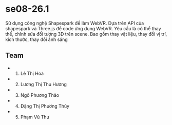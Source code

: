# se08-26.1
Sử dụng công nghệ Shapespark để làm WebVR. Dựa trên API của shapespark và Three.js để code ứng dụng WebVR. Yêu cầu là có thể thay thế, chỉnh sửa đối tượng 3D trên scene. Bao gồm thay vật liệu, thay đổi vị trí, kích thước, thay đổi ánh sáng
## Team
- 1. Lê Thị Hoa
- 2. Lương Thị Thu Hương
- 3. Ngô Phương Thảo
- 4. Đặng Thị Phương Thúy
- 5. Phạm Vũ Thư
